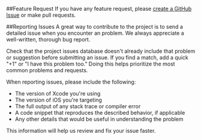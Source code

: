 ##Feature Request
If you have any feature request, please [create a GitHub Issue](https://github.com/apegroup/APESuperHUD/issues/new) or make pull requests.

##Reporting Issues
A great way to contribute to the project
is to send a detailed issue when you encounter an problem.
We always appreciate a well-written, thorough bug report.

Check that the project issues database
doesn't already include that problem or suggestion before submitting an issue.
If you find a match, add a quick "+1" or "I have this problem too."
Doing this helps prioritize the most common problems and requests.

When reporting issues, please include the following:

* The version of Xcode you're using
* The version of iOS you're targeting
* The full output of any stack trace or compiler error
* A code snippet that reproduces the described behavior, if applicable
* Any other details that would be useful in understanding the problem

This information will help us review and fix your issue faster.
